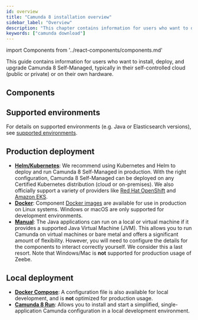 ```yaml
---
id: overview
title: "Camunda 8 installation overview"
sidebar_label: "Overview"
description: "This chapter contains information for users who want to deploy and run Camunda 8 Self-Managed in their self-controlled cloud or own hardware."
keywords: ["camunda download"]
---
```


import Components from '../react-components/components.md'

This guide contains information for users who want to install, deploy, and upgrade Camunda 8 Self-Managed, typically in their self-controlled cloud (public or private) or on their own hardware.

## Components

<Components/>

## Supported environments

For details on supported environments (e.g. Java or Elasticsearch versions), see [supported environments](/reference/supported-environments.md).

## Production deployment

- [**Helm/Kubernetes**](./install.md): We recommend using Kubernetes and Helm to deploy and run Camunda 8 Self-Managed in production. With the right configuration, Camunda 8 Self-Managed can be deployed on any Certified Kubernetes distribution (cloud or on-premises). We also officially support a variety of providers like [Red Hat OpenShift](./deploy/openshift/redhat-openshift.md) and [Amazon EKS](./deploy/amazon/amazon-eks/amazon-eks.md).
- [**Docker**](./deploy/other/docker.md): Component [Docker images](https://hub.docker.com/u/camunda) are available for use in production on Linux systems. Windows or macOS are only supported for development environments.
- [**Manual**](./deploy/local/manual.md): The Java applications can run on a local or virtual machine if it provides a supported Java Virtual Machine (JVM). This allows you to run Camunda on virtual machines or bare metal and offers a significant amount of flexibility. However, you will need to configure the details for the components to interact correctly yourself. We consider this a last resort. Note that Windows/Mac is **not** supported for production usage of Zeebe.

## Local deployment

- [**Docker Compose**](https://github.com/camunda/camunda-platform): A configuration file is also available for local development, and is **not** optimized for production usage.
- [**Camunda 8 Run**](/self-managed/setup/deploy/local/c8run.md): Allows you to install and start a simplified, single-application Camunda configuration in a local development environment.

